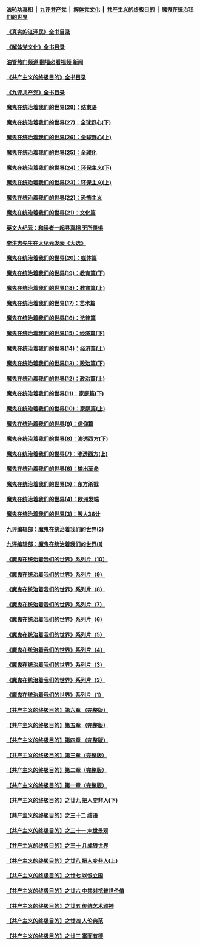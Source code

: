 ####  [法轮功真相](../../../../basic/blob/master/README.md?t=07150501) &nbsp;|&nbsp; [九评共产党](../../../../9ping.md/blob/master/README.md?t=07150501) &nbsp;|&nbsp; [解体党文化](../../../../jtdwh.md/blob/master/README.md?t=07150501)  &nbsp;|&nbsp; [共产主义的终极目的](../../../../gczydzjmd.md/blob/master/README.md?t=07150501) &nbsp;|&nbsp; [魔鬼在统治我们的世界](../../../../mgztzwmdsj.md/blob/master/README.md?t=07150501) 

#### [《真实的江泽民》全书目录](../pages/nsc422/n13721399.md?t=07150501) 

#### [《解体党文化》全书目录](../pages/nsc422/n13721157.md?t=07150501) 

#### [油管热门频道 翻墙必看视频 新闻](http://45.76.130.85:81/youtube.html?07150501)

#### [《共产主义的终极目的》全书目录](../pages/nsc422/n13721048.md?t=07150501) 

#### [《九评共产党》全书目录](../pages/nsc422/n13708085.md?t=07150501) 

#### [魔鬼在统治着我们的世界(28)：结束语](../pages/nsc422/n10936246.md?t=07150501) 

#### [魔鬼在统治着我们的世界(27)：全球野心(下)](../pages/nsc422/n10928319.md?t=07150501) 

#### [魔鬼在统治着我们的世界(26)：全球野心(上)](../pages/nsc422/n10900318.md?t=07150501) 

#### [魔鬼在统治着我们的世界(25)：全球化](../pages/nsc422/n10788205.md?t=07150501) 

#### [魔鬼在统治着我们的世界(24)：环保主义(下)](../pages/nsc422/n10695307.md?t=07150501) 

#### [魔鬼在统治着我们的世界(23)：环保主义(上)](../pages/nsc422/n10688613.md?t=07150501) 

#### [魔鬼在统治着我们的世界(22)：恐怖主义](../pages/nsc422/n10614727.md?t=07150501) 

#### [魔鬼在统治着我们的世界(21)：文化篇](../pages/nsc422/n10597706.md?t=07150501) 

#### [英文大纪元：和读者一起寻真相 无所畏惧](../pages/nsc422/n12542027.md?t=07150501) 

#### [李洪志先生在大纪元发表《大选》](../pages/nsc422/n12534746.md?t=07150501) 

#### [魔鬼在统治着我们的世界(20)：媒体篇](../pages/nsc422/n10586579.md?t=07150501) 

#### [魔鬼在统治着我们的世界(19)：教育篇(下)](../pages/nsc422/n10564808.md?t=07150501) 

#### [魔鬼在统治着我们的世界(18)：教育篇(上)](../pages/nsc422/n10526970.md?t=07150501) 

#### [魔鬼在统治着我们的世界(17)：艺术篇](../pages/nsc422/n10499093.md?t=07150501) 

#### [魔鬼在统治着我们的世界(16)：法律篇](../pages/nsc422/n10485969.md?t=07150501) 

#### [魔鬼在统治着我们的世界(15)：经济篇(下)](../pages/nsc422/n10469975.md?t=07150501) 

#### [魔鬼在统治着我们的世界(14)：经济篇(上)](../pages/nsc422/n10457370.md?t=07150501) 

#### [魔鬼在统治着我们的世界(13)：政治篇(下)](../pages/nsc422/n10448270.md?t=07150501) 

#### [魔鬼在统治着我们的世界(12)：政治篇(上)](../pages/nsc422/n10444576.md?t=07150501) 

#### [魔鬼在统治着我们的世界(11)：家庭篇(下)](../pages/nsc422/n10440961.md?t=07150501) 

#### [魔鬼在统治着我们的世界(10)：家庭篇(上)](../pages/nsc422/n10435448.md?t=07150501) 

#### [魔鬼在统治着我们的世界(9)：信仰篇](../pages/nsc422/n10432159.md?t=07150501) 

#### [魔鬼在统治着我们的世界(8)：渗透西方(下)](../pages/nsc422/n10429603.md?t=07150501) 

#### [魔鬼在统治着我们的世界(7)：渗透西方(上)](../pages/nsc422/n10426013.md?t=07150501) 

#### [魔鬼在统治着我们的世界(6)：输出革命](../pages/nsc422/n10421536.md?t=07150501) 

#### [魔鬼在统治着我们的世界(5)：东方杀戮](../pages/nsc422/n10417707.md?t=07150501) 

#### [魔鬼在统治着我们的世界(4)：欧洲发端](../pages/nsc422/n10414890.md?t=07150501) 

#### [魔鬼在统治着我们的世界(3)：毁人36计](../pages/nsc422/n10411583.md?t=07150501) 

#### [九评编辑部：魔鬼在统治着我们的世界(2)](../pages/nsc422/n10410036.md?t=07150501) 

#### [九评编辑部：魔鬼在统治着我们的世界(1)](../pages/nsc422/n10406825.md?t=07150501) 

#### [《魔鬼在统治着我们的世界》系列片（10）](../pages/nsc422/n12292670.md?t=07150501) 

#### [《魔鬼在统治着我们的世界》系列片（9）](../pages/nsc422/n12290859.md?t=07150501) 

#### [《魔鬼在统治着我们的世界》系列片（8）](../pages/nsc422/n12287445.md?t=07150501) 

#### [《魔鬼在统治着我们的世界》系列片（7）](../pages/nsc422/n12283425.md?t=07150501) 

#### [《魔鬼在统治着我们的世界》系列片（6）](../pages/nsc422/n12282314.md?t=07150501) 

#### [《魔鬼在统治着我们的世界》系列片（5）](../pages/nsc422/n12281419.md?t=07150501) 

#### [《魔鬼在统治着我们的世界》系列片（4）](../pages/nsc422/n12274024.md?t=07150501) 

#### [《魔鬼在统治着我们的世界》系列片（3）](../pages/nsc422/n12271322.md?t=07150501) 

#### [《魔鬼在统治着我们的世界》系列片（2）](../pages/nsc422/n12269049.md?t=07150501) 

#### [《魔鬼在统治着我们的世界》系列片（1）](../pages/nsc422/n12267575.md?t=07150501) 

#### [【共产主义的终极目的】第六章 （完整版）](../pages/nsc422/n11428913.md?t=07150501) 

#### [【共产主义的终极目的】第五章 （完整版）](../pages/nsc422/n11428912.md?t=07150501) 

#### [【共产主义的终极目的】第四章 （完整版）](../pages/nsc422/n11428907.md?t=07150501) 

#### [【共产主义的终极目的】第三章（完整版）](../pages/nsc422/n11428848.md?t=07150501) 

#### [【共产主义的终极目的】第二章（完整版）](../pages/nsc422/n11428831.md?t=07150501) 

#### [【共产主义的终极目的】第一章（完整版）](../pages/nsc422/n11417651.md?t=07150501) 

#### [【共产主义的终极目的】之廿九 把人变非人(下)](../pages/nsc422/n11344140.md?t=07150501) 

#### [【共产主义的终极目的】之三十二 结语](../pages/nsc422/n11360535.md?t=07150501) 

#### [【共产主义的终极目的】之三十一 末世景观](../pages/nsc422/n11351129.md?t=07150501) 

#### [【共产主义的终极目的】之三十 几成狼世界](../pages/nsc422/n11348280.md?t=07150501) 

#### [【共产主义的终极目的】之廿八 把人变非人(上)](../pages/nsc422/n11340492.md?t=07150501) 

#### [【共产主义的终极目的】之廿七 以恨立国](../pages/nsc422/n11336944.md?t=07150501) 

#### [【共产主义的终极目的】之廿六 中共对抗普世价值](../pages/nsc422/n11324785.md?t=07150501) 

#### [【共产主义的终极目的】之廿五 传统艺术颂神](../pages/nsc422/n11296396.md?t=07150501) 

#### [【共产主义的终极目的】之廿四 人伦典范](../pages/nsc422/n11296397.md?t=07150501) 

#### [【共产主义的终极目的】之廿三 富而有德](../pages/nsc422/n11283598.md?t=07150501) 

<img src='http://gfw-breaker.win/goodnews/indexes/nsc422.md' width='0px' height='0px'/>
